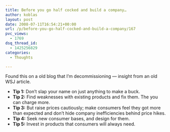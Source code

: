 ```yaml
---
title: Before you go half cocked and build a company…
author: koblas
layout: post
date: 2008-07-11T16:54:21+00:00
url: /p/before-you-go-half-cocked-and-build-a-company/167
pvc_views:
  - 1769
dsq_thread_id:
  - 1425256829
categories:
  - Thoughts

---
```

Found this on a old blog that I&#8217;m decommissioning &#8212; insight from an old WSJ article.

  * **Tip 1:** Don’t slap your name on just anything to make a buck. 
  * **Tip 2:** Find weaknesses with existing products and fix them. The you can charge more. 
  * **Tip 3:** But raise prices cautiously; make consumers feel they got more than expected and don’t hide company inefficiencies behind price hikes. 
  * **Tip 4:** Seek new consumer bases, and design for them. 
  * **Tip 5:** Invest in products that consumers will always need.

